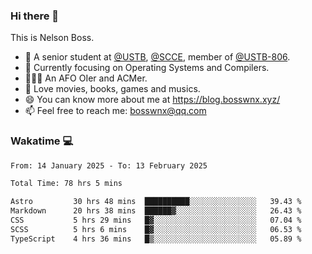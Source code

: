 ### Hi there 👋

<!--
**bosswnx/bosswnx** is a ✨ _special_ ✨ repository because its `README.md` (this file) appears on your GitHub profile.

Here are some ideas to get you started:

- 🔭 I’m currently working on ...
- 🌱 I’m currently learning ...
- 👯 I’m looking to collaborate on ...
- 🤔 I’m looking for help with ...
- 💬 Ask me about ...
- 📫 How to reach me: ...
- 😄 Pronouns: ...
- ⚡ Fun fact: ...
-->

This is Nelson Boss.

- 🏫 A senior student at [@USTB](https://www.ustb.edu.cn/), [@SCCE](https://scce.ustb.edu.cn/), member of [@USTB-806](https://ustb-806.github.io/).
- 🌱 Currently focusing on Operating Systems and Compilers.
- 🧑🏻‍💻 An AFO OIer and ACMer.
- 🥰 Love movies, books, games and musics.
- 😄 You can know more about me at https://blog.bosswnx.xyz/
- 📫 Feel free to reach me: bosswnx@qq.com

### Wakatime 💻

<!--START_SECTION:waka-->

```txt
From: 14 January 2025 - To: 13 February 2025

Total Time: 78 hrs 5 mins

Astro         30 hrs 48 mins  ██████████░░░░░░░░░░░░░░░   39.43 %
Markdown      20 hrs 38 mins  ██████▓░░░░░░░░░░░░░░░░░░   26.43 %
CSS           5 hrs 29 mins   █▓░░░░░░░░░░░░░░░░░░░░░░░   07.04 %
SCSS          5 hrs 6 mins    █▓░░░░░░░░░░░░░░░░░░░░░░░   06.53 %
TypeScript    4 hrs 36 mins   █▒░░░░░░░░░░░░░░░░░░░░░░░   05.89 %
```

<!--END_SECTION:waka-->
